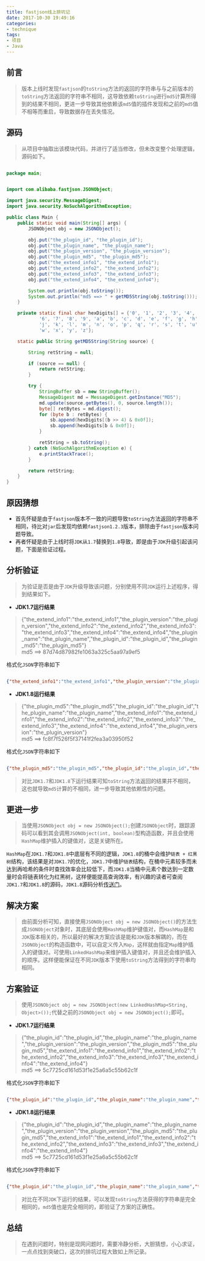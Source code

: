 ```yaml
---
title: fastjson线上排坑记
date: 2017-10-30 19:49:16
categories:
- technique
tags:
- 项目
- Java
---
```


## 前言

> 版本上线时发现`fastjson`的`toString`方法的返回的字符串与与之前版本的`toString`方法返回的字符串不相同，这导致依赖`toString`进行`md5`计算所得到的结果不相同，更进一步导致其他依赖该`md5`值的插件发现和之前的`md5`值不相等而重启，导致数据存在丢失情况。

## 源码

> 从项目中抽取出该模块代码，并进行了适当修改，但未改变整个处理逻辑，源码如下。

```java

package main;


import com.alibaba.fastjson.JSONObject;

import java.security.MessageDigest;
import java.security.NoSuchAlgorithmException;

public class Main {
    public static void main(String[] args) {
        JSONObject obj = new JSONObject();

        obj.put("the_plugin_id", "the_plugin_id");
        obj.put("the_plugin_name", "the_plugin_name");
        obj.put("the_plugin_version", "the_plugin_version");
        obj.put("the_plugin_md5", "the_plugin_md5");
        obj.put("the_extend_info1", "the_extend_info1");
        obj.put("the_extend_info2", "the_extend_info2");
        obj.put("the_extend_info3", "the_extend_info3");
        obj.put("the_extend_info4", "the_extend_info4");

        System.out.println(obj.toString());
        System.out.println("md5 ==> " + getMD5String(obj.toString()));
    }

    private static final char hexDigits[] = {'0', '1', '2', '3', '4', '5',
            '6', '7', '8', '9', 'a', 'b', 'c', 'd', 'e', 'f', 'g', 'h', 'i',
            'j', 'k', 'l', 'm', 'n', 'o', 'p', 'q', 'r', 's', 't', 'u', 'v',
            'w', 'x', 'y', 'z'};

    static public String getMD5String(String source) {

        String retString = null;

        if (source == null) {
            return retString;
        }

        try {
            StringBuffer sb = new StringBuffer();
            MessageDigest md = MessageDigest.getInstance("MD5");
            md.update(source.getBytes(), 0, source.length());
            byte[] retBytes = md.digest();
            for (byte b : retBytes) {
                sb.append(hexDigits[(b >> 4) & 0x0f]);
                sb.append(hexDigits[b & 0x0f]);
            }

            retString = sb.toString();
        } catch (NoSuchAlgorithmException e) {
            e.printStackTrace();
        }

        return retString;
    }
}


```

## 原因猜想

* 首先怀疑是由于`fastjson`版本不一致的问题导致`toString`方法返回的字符串不相同，待比对`jar`后发现均依赖`fastjson1.2.3`版本，排除由于`fastjson`版本问题导致。
* 再者怀疑是由于上线时将`JDK`从`1.7`替换到`1.8`导致，即是由于`JDK`升级引起该问题，下面是验证过程。

## 分析验证

> 为验证是否是由于`JDK`升级导致该问题，分别使用不同`JDK`运行上述程序，得到结果如下。

* **JDK1.7运行结果**

> {"the_extend_info1":"the_extend_info1","the_plugin_version":"the_plugin_version","the_extend_info2":"the_extend_info2","the_extend_info3":"the_extend_info3","the_extend_info4":"the_extend_info4","the_plugin_name":"the_plugin_name","the_plugin_id":"the_plugin_id","the_plugin_md5":"the_plugin_md5"}  
md5 ==> 87d74d87982fe1063a325c5aa97a9ef5

格式化`JSON`字符串如下

```json

{"the_extend_info1":"the_extend_info1","the_plugin_version":"the_plugin_version","the_extend_info2":"the_extend_info2","the_extend_info3":"the_extend_info3","the_extend_info4":"the_extend_info4","the_plugin_name":"the_plugin_name","the_plugin_id":"the_plugin_id","the_plugin_md5":"the_plugin_md5"}


```

* **JDK1.8运行结果**

> {"the_plugin_md5":"the_plugin_md5","the_plugin_id":"the_plugin_id","the_plugin_name":"the_plugin_name","the_extend_info1":"the_extend_info1","the_extend_info2":"the_extend_info2","the_extend_info3":"the_extend_info3","the_extend_info4":"the_extend_info4","the_plugin_version":"the_plugin_version"}  
md5 ==> fc8f7f526f5f37141f2fea3a03950f52

格式化`JSON`字符串如下

```json

{"the_plugin_md5":"the_plugin_md5","the_plugin_id":"the_plugin_id","the_plugin_name":"the_plugin_name","the_extend_info1":"the_extend_info1","the_extend_info2":"the_extend_info2","the_extend_info3":"the_extend_info3","the_extend_info4":"the_extend_info4","the_plugin_version":"the_plugin_version"}

```

> 对比`JDK1.7`和`JDK1.8`下运行结果可知`toString`方法返回的结果并不相同，这也就导致`md5`计算的不相同，进一步导致其他依赖性的问题。

## 更进一步

> 当使用`JSONObject obj = new JSONObject();`创建`JSONObject`时，跟踪源码可以看到其会调用`JSONObject(int, boolean)`型构造函数，并且会使用`HashMap`维护插入的键值对，这是关键所在。

`HashMap`在`JDK1.7`和`JDK1.8`中底层有不同的逻辑，`JDK1.8`的桶中会维护`链表 + 红黑树`结构，该结果是对`JDK1.7`的优化，`JDK1.7`中维护`链表`结构，在桶中元素较多而未达到再哈希的条件时查找效率会比较低下，而`JDK1.8`当桶中元素个数达到一定数量时会将链表转化为红黑树，这样便能提高查询效率，有兴趣的读者可查阅`JDK1.7`和`JDK1.8`的源码，`JDK1.8`源码分析[传送门](http://www.cnblogs.com/leesf456/p/5242233.html)。

## 解决方案

> 由前面分析可知，直接使用`JSONObject obj = new JSONObject()`的方法生成`JSONObject`对象时，其底层会使用`HashMap`维护键值对，而`HashMap`是和`JDK`版本相关的，所以最好的解决方案应该是能和`JDK`版本解耦的，而在`JSONObject`的构造函数中，可以自定义传入`Map`，这样就由指定`Map`维护插入的键值对。可使用`LinkedHashMap`来维护插入键值对，并且还会维护插入的顺序。这样便能保证在不同`JDK`版本下使用`toString`方法得到的字符串均相同。

## 方案验证

> 使用`JSONObject obj = new JSONObject(new LinkedHashMap<String, Object>());`代替之前的`JSONObject obj = new JSONObject();`即可。

* **JDK1.7运行结果**

> {"the_plugin_id":"the_plugin_id","the_plugin_name":"the_plugin_name","the_plugin_version":"the_plugin_version","the_plugin_md5":"the_plugin_md5","the_extend_info1":"the_extend_info1","the_extend_info2":"the_extend_info2","the_extend_info3":"the_extend_info3","the_extend_info4":"the_extend_info4"}    
md5 ==> 5c7725cd161d53f1e25a6a5c55b62c1f 


格式化`JSON`字符串如下

```json

{"the_plugin_id":"the_plugin_id","the_plugin_name":"the_plugin_name","the_plugin_version":"the_plugin_version","the_plugin_md5":"the_plugin_md5","the_extend_info1":"the_extend_info1","the_extend_info2":"the_extend_info2","the_extend_info3":"the_extend_info3","the_extend_info4":"the_extend_info4"} 

```

* **JDK1.8运行结果**

> {"the_plugin_id":"the_plugin_id","the_plugin_name":"the_plugin_name","the_plugin_version":"the_plugin_version","the_plugin_md5":"the_plugin_md5","the_extend_info1":"the_extend_info1","the_extend_info2":"the_extend_info2","the_extend_info3":"the_extend_info3","the_extend_info4":"the_extend_info4"}  
md5 ==> 5c7725cd161d53f1e25a6a5c55b62c1f

格式化`JSON`字符串如下

```json

{"the_plugin_id":"the_plugin_id","the_plugin_name":"the_plugin_name","the_plugin_version":"the_plugin_version","the_plugin_md5":"the_plugin_md5","the_extend_info1":"the_extend_info1","the_extend_info2":"the_extend_info2","the_extend_info3":"the_extend_info3","the_extend_info4":"the_extend_info4"} 

```

> 对比在不同`JDK`下运行的结果，可以发现`toString`方法获得的字符串是完全相同的，`md5`值也是完全相同的，即验证了方案的正确性。

## 总结

> 在遇到问题时，特别是现网问题时，需要冷静分析，大胆猜想，小心求证，一点点找到突破口，这次的排坑过程大致如上所记录。

